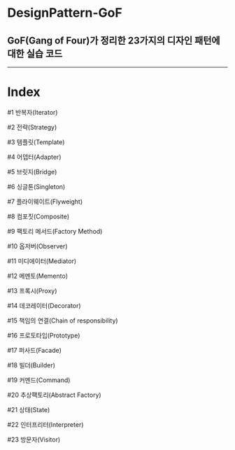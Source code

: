 # DesignPattern-GoF

## GoF(Gang of Four)가 정리한 23가지의 디자인 패턴에 대한 실습 코드

***

# Index
#1 반복자(Iterator)

#2 전략(Strategy)

#3 템플릿(Template)

#4 어뎁터(Adapter)

#5 브릿지(Bridge)

#6 싱글톤(Singleton)

#7 플라이웨이트(Flyweight)

#8 컴포짓(Composite)

#9 팩토리 메서드(Factory Method)

#10 옵저버(Observer)

#11 미디에이터(Mediator)

#12 메멘토(Memento)

#13 프록시(Proxy)

#14 데코레이터(Decorator)

#15 책임의 연결(Chain of responsibility)

#16 프로토타입(Prototype)

#17 퍼사드(Facade)

#18 빌더(Builder)

#19	커멘드(Command)

#20 추상팩토리(Abstract Factory)

#21 상태(State)

#22 인터프리터(Interpreter)

#23 방문자(Visitor)

